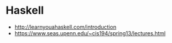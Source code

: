 # Haskell

- http://learnyouahaskell.com/introduction
- https://www.seas.upenn.edu/~cis194/spring13/lectures.html